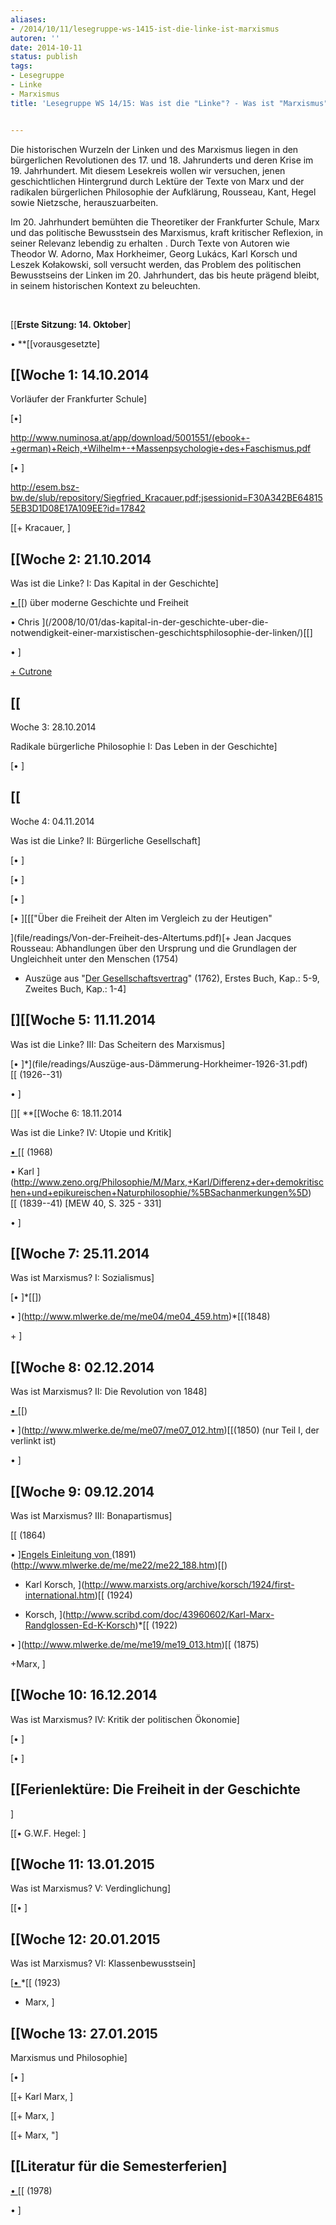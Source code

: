 ```yaml
---
aliases:
- /2014/10/11/lesegruppe-ws-1415-ist-die-linke-ist-marxismus
autoren: ''
date: 2014-10-11
status: publish
tags:
- Lesegruppe
- Linke
- Marxismus
title: 'Lesegruppe WS 14/15: Was ist die "Linke"? - Was ist "Marxismus"?'


---
```

Die historischen Wurzeln der Linken und des Marxismus liegen in den bürgerlichen Revolutionen des 17. und 18. Jahrunderts und deren Krise im 19. Jahrhundert. Mit diesem Lesekreis wollen wir versuchen, jenen geschichtlichen Hintergrund durch Lektüre der Texte von Marx und der radikalen bürgerlichen Philosophie der Aufklärung, Rousseau, Kant, Hegel sowie Nietzsche, herauszuarbeiten.


Im 20. Jahrhundert bemühten die Theoretiker der Frankfurter Schule, Marx und das politische Bewusstsein des Marxismus, kraft kritischer Reflexion, in seiner Relevanz lebendig zu erhalten . Durch Texte von Autoren wie Theodor W. Adorno, Max Horkheimer, Georg Lukács, Karl Korsch und Leszek Kołakowski, soll versucht werden, das Problem des politischen Bewusstseins der Linken im 20. Jahrhundert, das bis heute prägend bleibt, in seinem historischen Kontext zu beleuchten.

 

[[**Erste Sitzung: 14. Oktober**]

• **[[vorausgesetzte]



## [[Woche 1: 14.10.2014

Vorläufer der Frankfurter Schule]

[•]

<http://www.numinosa.at/app/download/5001551/(ebook+-+german)+Reich,+Wilhelm+-+Massenpsychologie+des+Faschismus.pdf>

[• ]

<http://esem.bsz-bw.de/slub/repository/Siegfried_Kracauer.pdf;jsessionid=F30A342BE648155EB3D1D08E17A109EE?id=17842>

[[+ Kracauer, ]



## [[Woche 2: 21.10.2014

Was ist die Linke? I: Das Kapital in der Geschichte]

[• ](file/readings/menandlouis_edmundwilsonfinlandstationintro2003.pdf)[[) über moderne Geschichte und Freiheit

• Chris ](/2008/10/01/das-kapital-in-der-geschichte-uber-die-notwendigkeit-einer-marxistischen-geschichtsphilosophie-der-linken/)[[]

• ]

[+ Cutrone ](file/readings/cutrone_capitalinhistorytimeline103011.pdf)



## [[

Woche 3: 28.10.2014

Radikale bürgerliche Philosophie I: Das Leben in der Geschichte]

[• ]



## [[

Woche 4: 04.11.2014

Was ist die Linke? II: Bürgerliche Gesellschaft]

[• ]

[• ]

[• ]

[• ][[["Über die Freiheit der Alten im Vergleich zu der Heutigen"

](file/readings/Von-der-Freiheit-des-Altertums.pdf)[+ Jean Jacques Rousseau: Abhandlungen über den Ursprung und die Grundlagen der Ungleichheit unter den Menschen (1754)

+ Auszüge aus "[Der Gesellschaftsvertrag](http://www.textlog.de/rousseau_vertrag.html)" (1762), Erstes Buch, Kap.: 5-9, Zweites Buch, Kap.: 1-4]



## [][[Woche 5: 11.11.2014

Was ist die Linke? III: Das Scheitern des Marxismus]

[• ]*](file/readings/Auszüge-aus-Dämmerung-Horkheimer-1926-31.pdf)[[ (1926--31)

• ]



[][ **[[Woche 6: 18.11.2014

Was ist die Linke? IV: Utopie und Kritik]

[• ](file/readings/Kolakowski-Der-Sinn-des-Begriffes-Linke.pdf)[[ (1968)

• Karl ](http://www.zeno.org/Philosophie/M/Marx,+Karl/Differenz+der+demokritischen+und+epikureischen+Naturphilosophie/%5BSachanmerkungen%5D)[[ (1839--41) [MEW 40, S. 325 - 331]

• ]



## [[Woche 7: 25.11.2014

Was ist Marxismus? I: Sozialismus]

[• ]*[[])

• ](http://www.mlwerke.de/me/me04/me04_459.htm)*[[(1848)

+ ]



## [[Woche 8: 02.12.2014

Was ist Marxismus? II: Die Revolution von 1848]

[• ](http://www.mlwerke.de/me/me22/me22_509.htm)[[)

• ](http://www.mlwerke.de/me/me07/me07_012.htm)[[(1850) (nur Teil I, der verlinkt ist)

• ]



## [[Woche 9: 09.12.2014

Was ist Marxismus? III: Bonapartismus]

[](http://www.mlwerke.de/me/me16/me16_005.htm)[[ (1864)

• ][Engels Einleitung von ](http://www.mlwerke.de/me/me22/me22_188.htm)(1891)(http://www.mlwerke.de/me/me22/me22_188.htm)[[)

+ Karl Korsch, ](http://www.marxists.org/archive/korsch/1924/first-international.htm)[[ (1924)

+ Korsch, ](http://www.scribd.com/doc/43960602/Karl-Marx-Randglossen-Ed-K-Korsch)*[[ (1922)

• ](http://www.mlwerke.de/me/me19/me19_013.htm)[[ (1875)

+Marx, ]



## [[Woche 10: 16.12.2014

Was ist Marxismus? IV: Kritik der politischen Ökonomie]

[• ]

[• ]



## [[Ferienlektüre: Die Freiheit in der Geschichte

]

[[• G.W.F. Hegel: ]

## [[Woche 11: 13.01.2015

Was ist Marxismus? V: Verdinglichung]

[[• ]



## [[Woche 12: 20.01.2015

Was ist Marxismus? VI: Klassenbewusstsein]

[[• ](http://coghnorti.files.wordpress.com/2010/08/lukacs-geschichte-klassenbewusstseinocr.pdf)*[[ (1923)

+ Marx, ]



## [[Woche 13: 27.01.2015

Marxismus und Philosophie]

[• ]

[[+ Karl Marx, ]

[[+ Marx, ]

[[+ Marx, "]



## [[Literatur für die Semesterferien]

[• ](http://neoprene.blogsport.de/images/Leninu.Avantgardepartei.pdf)[[ (1978)

• ]
